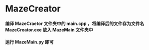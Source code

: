 # MazeCreator
#### 编译 MazeCraetor 文件夹中的 main.cpp ，将编译后的文件存为文件名 MazeCreator.exe 放入 MazeMain 文件夹中
#### 运行 MazeMain.py 即可
